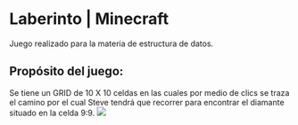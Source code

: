 # Laberinto | Minecraft
Juego realizado para la materia de estructura de datos.

## Propósito del juego: 
Se tiene un GRID de 10 X 10 celdas en las cuales por medio de clics se traza el camino por el cual Steve tendrá que recorrer para encontrar el diamante situado en la celda 9:9.
<img src="https://i.imgur.com/RF5ZjSR.gif"/>